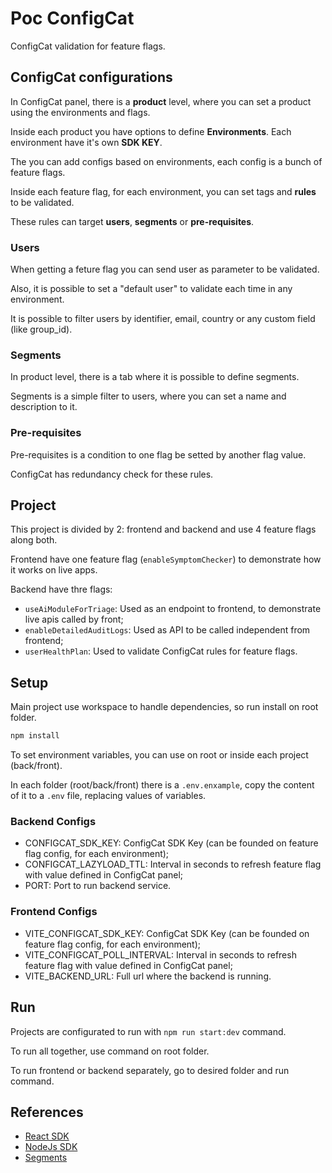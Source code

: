 # Poc ConfigCat

ConfigCat validation for feature flags.

## ConfigCat configurations

In ConfigCat panel, there is a **product** level, where you can set a product using the environments and flags.

Inside each product you have options to define **Environments**. Each environment have it's own **SDK KEY**.

The you can add configs based on environments, each config is a bunch of feature flags.

Inside each feature flag, for each environment, you can set tags and **rules** to be validated.

These rules can target **users**, **segments** or **pre-requisites**.

### Users

When getting a feture flag you can send user as parameter to be validated.

Also, it is possible to set a "default user" to validate each time in any environment.

It is possible to filter users by identifier, email, country or any custom field (like group_id).

### Segments

In product level, there is a tab where it is possible to define segments.

Segments is a simple filter to users, where you can set a name and description to it.

### Pre-requisites

Pre-requisites is a condition to one flag be setted by another flag value.

ConfigCat has redundancy check for these rules.

## Project

This project is divided by 2: frontend and backend and use 4 feature flags along both.

Frontend have one feature flag (`enableSymptomChecker`) to demonstrate how it works on live apps.

Backend have thre flags:

- `useAiModuleForTriage`: Used as an endpoint to frontend, to demonstrate live apis called by front;
- `enableDetailedAuditLogs`: Used as API to be called independent from frontend;
- `userHealthPlan`: Used to validate ConfigCat rules for feature flags.

## Setup

Main project use workspace to handle dependencies, so run install on root folder.

```bash
npm install
```

To set environment variables, you can use on root or inside each project (back/front).

In each folder (root/back/front) there is a `.env.enxample`, copy the content of it to a `.env` file, replacing values of variables.

### Backend Configs

- CONFIGCAT_SDK_KEY:      ConfigCat SDK Key (can be founded on feature flag config, for each environment);
- CONFIGCAT_LAZYLOAD_TTL: Interval in seconds to refresh feature flag with value defined in ConfigCat panel;
- PORT:                   Port to run backend service.

### Frontend Configs

- VITE_CONFIGCAT_SDK_KEY:       ConfigCat SDK Key (can be founded on feature flag config, for each environment);
- VITE_CONFIGCAT_POLL_INTERVAL: Interval in seconds to refresh feature flag with value defined in ConfigCat panel;
- VITE_BACKEND_URL:             Full url where the backend is running.

## Run

Projects are configurated to run with `npm run start:dev` command.

To run all together, use command on root folder.

To run frontend or backend separately, go to desired folder and run command.

## References

- [React SDK][config-cat-react-sdk]
- [NodeJs SDK][config-cat-nodejs-sdk]
- [Segments][config-cat-segments]

<!-- References -->

[config-cat-react-sdk]: https://configcat.com/docs/sdk-reference/react/
[config-cat-nodejs-sdk]: https://configcat.com/docs/sdk-reference/node/
[config-cat-segments]: https://configcat.com/docs/targeting/targeting-rule/segment-condition/
